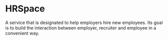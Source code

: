 # HRSpace
A service that is designated to help employers hire new employees. Its goal is to build the interaction between employer, recruiter and employee in a convenient way.
